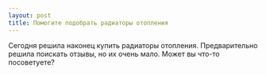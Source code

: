 ```yaml
---
layout: post 
title: Помогите подобрать радиаторы отопления 
--- 
```

Сегодня решила наконец купить радиаторы отопления. Предварительно решила поискать отзывы, но их очень мало. Может вы что-то посоветуете?